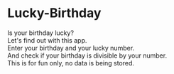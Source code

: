 # Lucky-Birthday
Is your birthday lucky?  
Let's find out with this app.  
Enter your birthday and your lucky number.  
And check if your birthday is divisible by your number.   
This is for fun only, no data is being stored.
